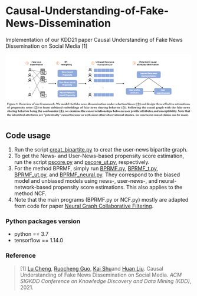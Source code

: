 # Causal-Understanding-of-Fake-News-Dissemination
Implementation of our KDD21 paper Causal Understanding of Fake News Dissemination on Social Media [1]

![Framework](framework.PNG)

## Code usage
1. Run the script [creat_bipartite.py](creat_bipartite.py) to creat the user-news bipartite graph.
2. To get the News- and User-News-based propensity score estimation, run the script [pscore.py](pscore.py) and [pscore_ut.py](pscore_ut.py), respectively. 
3. For the method BPRMF, simply run [BPRMF.py](BPRMF.py), [BPRMF_t.py](BPRMF_t.py), [BPRMF_ut.py](BPRMF_ut.py), and [BPRMF_neural.py](BPRMF_neural.py). They correspond to the biased model and unbiased models using news-, user-news-, and neural-network-based propensity score estimations. This also applies to the method NCF. 
4. Note that the main programs (BPRMF.py or NCF.py) mostly are adapted from code for paper [Neural Graph Collaborative Filtering](https://arxiv.org/abs/1905.08108).

### Python packages version
* python == 3.7
* tensorflow == 1.14.0

### Reference
> \[1\] [Lu Cheng](http://www.public.asu.edu/~lcheng35/), [Ruocheng Guo](https://www.public.asu.edu/~rguo12/), [Kai Shu](http://www.cs.iit.edu/~kshu/)and [Huan Liu](http://www.public.asu.edu/~huanliu/). Causal Understanding of Fake News Dissemination on Social Media. *ACM SIGKDD Conference on Knowledge Discovery and Data Mining (KDD)*, 2021.

